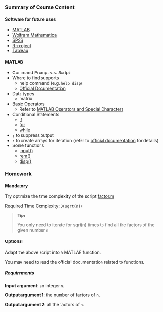 ### Summary of Course Content

#### Software for future uses

- [MATLAB](https://www.mathworks.com/products/matlab.html)
- [Wolfram Mathematica](https://www.wolfram.com/mathematica/)
- [SPSS](https://www.ibm.com/analytics/spss-statistics-software)
- [R-project](https://www.r-project.org/)
- [Tableau](https://www.tableau.com/)

#### MATLAB

- Command Prompt v.s. Script
- Where to find supports
  - help command (e.g. `help disp`)
  - [Official Documentation](https://www.mathworks.com/help/index.html)
- Data types
  - matrix
- Basic Operators
  - Refer to [MATLAB Operators and Special Characters](https://www.mathworks.com/help/matlab/matlab_prog/matlab-operators-and-special-characters.html)
- Conditional Statements 
  - [If](https://www.mathworks.com/help/matlab/ref/if.html)
  - [for](https://www.mathworks.com/help/matlab/ref/for.html)
  - [while](https://www.mathworks.com/help/matlab/ref/while.html)
- `;` to suppress output
- `:` to create arrays for iteration (refer to [official documentation](https://www.mathworks.com/help/matlab/ref/colon.html) for details)
- Some functions
  - [input()](https://www.mathworks.com/help/matlab/ref/input.html)
  - [rem()](https://www.mathworks.com/help/matlab/ref/rem.html)
  - [disp()](https://www.mathworks.com/help/matlab/ref/disp.html)



### Homework

#### Mandatory

Try optimize the time complexity of the script [factor.m](factor.m)

Required Time Complexity: `O(sqrt(n))`

> **Tip:**
>
> You only need to iterate for sqrt(n) times to find all the factors of the given number `n`

#### Optional

Adapt the above script into a MATLAB function.

You may need to read the [official documentation related to functions](https://www.mathworks.com/help/matlab/ref/function.html).

##### Requirements

**Input argument**: an integer `n`.

**Output argument 1**: the number of factors of `n`.

**Output argument 2**: all the factors of `n`.